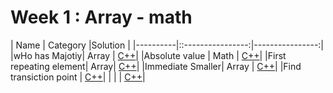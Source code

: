 # Week  1 : Array - math


|    Name  |  Category         |Solution        |
|----------|::----------------:|----------------:|
|wHo has Majotiy| Array | [C++](who-has-majority.cpp)|
|Absolute value | Math | [C++](absolute-value.cpp)|
|First repeating element| Array| [C++](first-repeating-element.cpp)|
|Immediate Smaller| Array | [C++](immediate_smaller.cpp)|
|Find transiction point | [C++](find-transiction-point.cpp)|
|  | | [C++](c++/.cpp)|